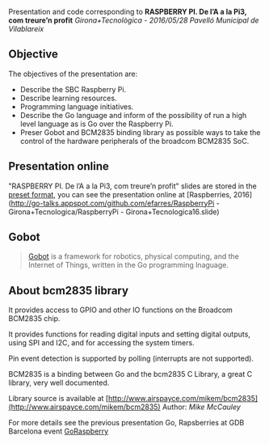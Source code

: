 Presentation and code corresponding to 
**RASPBERRY PI. De l’A a la Pi3, com treure’n profit**
*Girona+Tecnològica - 2016/05/28 Pavelló Municipal de Vilablareix*

## Objective
The objectives of the presentation are:

- Describe the SBC Raspberry Pi.
- Describe learning resources.
- Programming language initiatives.
- Describe the Go language and inform of the possibility of run a high level language as is Go over the Raspberry Pi.
- Preser Gobot and BCM2835 binding library as possible ways to take the control of the hardware peripherals of the broadcom BCM2835 SoC.

## Presentation online
"RASPBERRY PI. De l’A a la Pi3, com treure’n profit" slides are stored in the [preset format](https://godoc.org/golang.org/x/tools/present), you can see the presentation online at [Raspberries, 2016](http://go-talks.appspot.com/github.com/efarres/RaspberryPi - Girona+Tecnologica/RaspberryPi - Girona+Tecnologica16.slide)

## Gobot
>[Gobot](http://www.gobot.io) is a framework for robotics, physical computing, and the Internet of Things, written in the Go programming lnaguage.

## About bcm2835 library

It provides access to GPIO and other IO functions on the Broadcom BCM2835 chip.

It provides functions for reading digital inputs and setting digital outputs, using SPI and I2C, and for accessing the system timers.

Pin event detection is supported by polling (interrupts are not supported).

BCM2835 is a binding between Go and the bcm2835 C Library, a great C library, very well documented. 

Library source is available at [http://www.airspayce.com/mikem/bcm2835](http://www.airspayce.com/mikem/bcm2835) Author: *Mike McCauley*

For more details see the previous presentation Go, Rapsberries at GDB Barcelona event [GoRaspberry](https://github.com/efarres/GoRaspberry)
